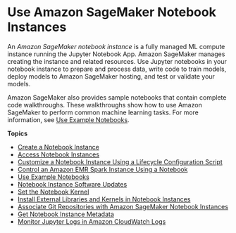 # Use Amazon SageMaker Notebook Instances<a name="nbi"></a>

An *Amazon SageMaker notebook instance* is a fully managed ML compute instance running the Jupyter Notebook App\. Amazon SageMaker manages creating the instance and related resources\. Use Jupyter notebooks in your notebook instance to prepare and process data, write code to train models, deploy models to Amazon SageMaker hosting, and test or validate your models\.

Amazon SageMaker also provides sample notebooks that contain complete code walkthroughs\. These walkthroughs show how to use Amazon SageMaker to perform common machine learning tasks\. For more information, see [Use Example Notebooks](howitworks-nbexamples.md)\.

**Topics**
+ [Create a Notebook Instance](howitworks-create-ws.md)
+ [Access Notebook Instances](howitworks-access-ws.md)
+ [Customize a Notebook Instance Using a Lifecycle Configuration Script](notebook-lifecycle-config.md)
+ [Control an Amazon EMR Spark Instance Using a Notebook](nbi-lifecycle-config-emr.md)
+ [Use Example Notebooks](howitworks-nbexamples.md)
+ [Notebook Instance Software Updates](nbi-software-updates.md)
+ [Set the Notebook Kernel](howitworks-set-kernel.md)
+ [Install External Libraries and Kernels in Notebook Instances](nbi-add-external.md)
+ [Associate Git Repositories with Amazon SageMaker Notebook Instances](nbi-git-repo.md)
+ [Get Notebook Instance Metadata](nbi-metadata.md)
+ [Monitor Jupyter Logs in Amazon CloudWatch Logs](jupyter-logs.md)